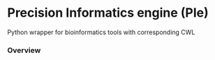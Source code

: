 # Precision Informatics engine (PIe)
Python wrapper for bioinformatics tools with corresponding CWL

### Overview



